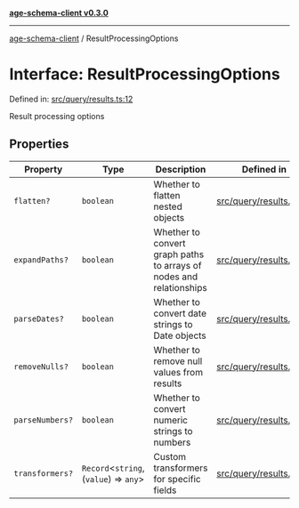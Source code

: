 [**age-schema-client v0.3.0**](../index.md)

***

[age-schema-client](../index.md) / ResultProcessingOptions

# Interface: ResultProcessingOptions

Defined in: [src/query/results.ts:12](https://github.com/standardbeagle/ageSchemaClient/blob/main/src/query/results.ts#L12)

Result processing options

## Properties

| Property | Type | Description | Defined in |
| ------ | ------ | ------ | ------ |
| <a id="flatten"></a> `flatten?` | `boolean` | Whether to flatten nested objects | [src/query/results.ts:16](https://github.com/standardbeagle/ageSchemaClient/blob/main/src/query/results.ts#L16) |
| <a id="expandpaths"></a> `expandPaths?` | `boolean` | Whether to convert graph paths to arrays of nodes and relationships | [src/query/results.ts:21](https://github.com/standardbeagle/ageSchemaClient/blob/main/src/query/results.ts#L21) |
| <a id="parsedates"></a> `parseDates?` | `boolean` | Whether to convert date strings to Date objects | [src/query/results.ts:26](https://github.com/standardbeagle/ageSchemaClient/blob/main/src/query/results.ts#L26) |
| <a id="removenulls"></a> `removeNulls?` | `boolean` | Whether to remove null values from results | [src/query/results.ts:31](https://github.com/standardbeagle/ageSchemaClient/blob/main/src/query/results.ts#L31) |
| <a id="parsenumbers"></a> `parseNumbers?` | `boolean` | Whether to convert numeric strings to numbers | [src/query/results.ts:36](https://github.com/standardbeagle/ageSchemaClient/blob/main/src/query/results.ts#L36) |
| <a id="transformers"></a> `transformers?` | `Record`\<`string`, (`value`) => `any`\> | Custom transformers for specific fields | [src/query/results.ts:41](https://github.com/standardbeagle/ageSchemaClient/blob/main/src/query/results.ts#L41) |
